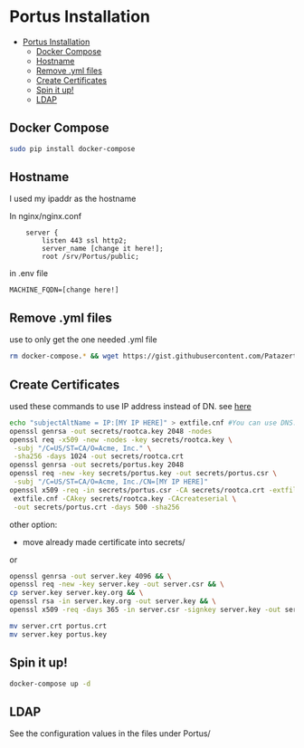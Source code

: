 # Portus Installation

- [Portus Installation](#Portus-Installation)
  - [Docker Compose](#Docker-Compose)
  - [Hostname](#Hostname)
  - [Remove .yml files](#Remove-yml-files)
  - [Create Certificates](#Create-Certificates)
  - [Spin it up!](#Spin-it-up)
  - [LDAP](#LDAP)



## Docker Compose

```bash
sudo pip install docker-compose
```

## Hostname

I used my ipaddr as the hostname 

In nginx/nginx.conf 
```
    server {
        listen 443 ssl http2;
        server_name [change it here!];
        root /srv/Portus/public;        
```

in .env file 

    MACHINE_FQDN=[change here!]

## Remove .yml files 

use to only get the one needed .yml file

```bash
rm docker-compose.* && wget https://gist.githubusercontent.com/Patazerty/d05652294d5874eddf192c9b633751ee/raw/6bf4ac6ba14192a1fe5c337494ab213200dd076e/docker-compose.yml
```

## Create Certificates 
used these commands to use IP address instead of DN. see [here](https://www.objectif-libre.com/en/blog/2018/06/11/self-hosting-a-secure-docker-registry-with-portus/) 
```bash
echo "subjectAltName = IP:[MY IP HERE]" > extfile.cnf #You can use DNS:domain.tld too
openssl genrsa -out secrets/rootca.key 2048 -nodes
openssl req -x509 -new -nodes -key secrets/rootca.key \
 -subj "/C=US/ST=CA/O=Acme, Inc." \
 -sha256 -days 1024 -out secrets/rootca.crt
openssl genrsa -out secrets/portus.key 2048
openssl req -new -key secrets/portus.key -out secrets/portus.csr \
 -subj "/C=US/ST=CA/O=Acme, Inc./CN=[MY IP HERE]"
openssl x509 -req -in secrets/portus.csr -CA secrets/rootca.crt -extfile \
 extfile.cnf -CAkey secrets/rootca.key -CAcreateserial \
 -out secrets/portus.crt -days 500 -sha256 
```

other option:
- move already made certificate into secrets/ 

or 

```bash 
openssl genrsa -out server.key 4096 && \
openssl req -new -key server.key -out server.csr && \
cp server.key server.key.org && \
openssl rsa -in server.key.org -out server.key && \
openssl x509 -req -days 365 -in server.csr -signkey server.key -out server.crt && \

mv server.crt portus.crt
mv server.key portus.key
```

## Spin it up! 

```bash
docker-compose up -d
```


## LDAP 

See the configuration values in the files under Portus/
